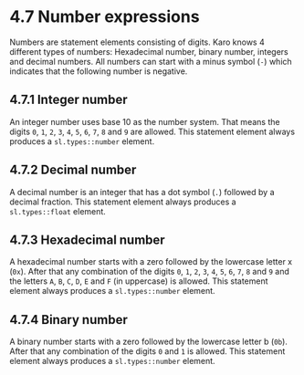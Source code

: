 # 4.7 Number expressions

<code-block lang="BNF" src="definitions.bnf" include-lines="24,26,40,41" />

Numbers are statement elements consisting of digits. Karo knows 4 different types of numbers: Hexadecimal number, binary number, integers and decimal numbers.
All numbers can start with a minus symbol (`-`) which indicates that the following number is negative.

## 4.7.1 Integer number

An integer number uses base 10 as the number system. That means the digits `0`, `1`, `2`, `3`, `4`, `5`, `6`, `7`, `8` and `9` are allowed. This statement element always produces a `sl.types::number` element.

## 4.7.2 Decimal number

A decimal number is an integer that has a dot symbol (`.`) followed by a decimal fraction. This statement element always produces a `sl.types::float` element.

## 4.7.3 Hexadecimal number

A hexadecimal number starts with a zero followed by the lowercase letter x (`0x`). After that any combination of the digits `0`, `1`, `2`, `3`, `4`, `5`, `6`, `7`, `8` and `9` and the letters `A`, `B`, `C`, `D`, `E` and `F` (in uppercase) is allowed.
This statement element always produces a `sl.types::number` element.

## 4.7.4 Binary number

A binary number starts with a zero followed by the lowercase letter b (`0b`). After that any combination of the digits `0` and `1` is allowed.
This statement element always produces a `sl.types::number` element.
